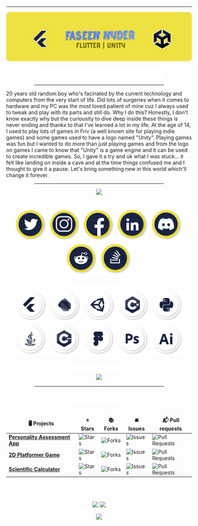 <div class = "header">
	<hr>
	<img src = "https://github.com/faseehhyder/faseehhyder/blob/main/Images/Banner.png"/>
</div>

<div class = "heading_detail" align = "center">
	<br>
	<img src = "https://github.com/faseehhyder/faseehhyder/blob/main/Images/DETAIL.png" width = "70%">
	<br>
	<hr width="70%">
</div>
<div>
<p> 20 years old random boy who's facinated by the current technology and computers from the very start of life. 
	Did lots of surgeries when it comes to hardware and my PC was the most loved patient of mine cuz I always used to tweak and play with its parts and still do.
	Why I do this? Honestly, I don't know exactly why but the curiousity to dive deep inside these things is never ending and thankx to that I've learned a lot in
	my life. At the age of 14, I used to play lots of games in Friv (a well known site for playing indie games) and some games used to have a logo named "Unity".
	Playing games was fun but I wanted to do more than just playing games and from the logo on games I came to know that "Unity" is a game engine and it can be 
	used to create incredible games. So, I gave it a try and uk what I was stuck... it felt like landing on inside a cave and at the time things confused me and I
	thought to give it a pause.
	Let's bring something new in this world which'll change it forever.
</p>
</div>
<div align ="center">
	<hr width="70%">
<img src="https://komarev.com/ghpvc/?username=faseehhyder&color=192342"/>
</div>
<div align = "center">
<br>
<img src = "https://github.com/faseehhyder/faseehhyder/blob/main/Images/PLACES%20YOU%20CAN%20FIND%20ME%20IN.png" width = "40%"/>
</div>
  <div align="center">
      <img src="https://github.com/faseehhyder/faseehhyder/blob/main/Icons/Twitter.png">
      <img src="https://github.com/faseehhyder/faseehhyder/blob/main/Icons/Instagram.png">
      <img src="https://github.com/faseehhyder/faseehhyder/blob/main/Icons/Facebook.png">
      <img src="https://github.com/faseehhyder/faseehhyder/blob/main/Icons/LinkedIn.png">
      <img src="https://github.com/faseehhyder/faseehhyder/blob/main/Icons/Discord.png">
      <img src="https://github.com/faseehhyder/faseehhyder/blob/main/Icons/Reddit.png">
      <img src="https://github.com/faseehhyder/faseehhyder/blob/main/Icons/Stackover%20Flow.png">
  </div>
  
<div class = "tools_languages" align = "center">
	<br>
	<img src = "https://github.com/faseehhyder/faseehhyder/blob/main/Images/Tool_Languages.png" width = "30%"/>
	<br>
	<img src = "https://github.com/faseehhyder/faseehhyder/blob/main/Images/Flutter.png"/>
	<img src = "https://github.com/faseehhyder/faseehhyder/blob/main/Icons/Dart.png"/>
	<img src = "https://github.com/faseehhyder/faseehhyder/blob/main/Icons/Unity.png"/>
	<img src = "https://github.com/faseehhyder/faseehhyder/blob/main/Icons/C%23.png"/>
	<img src = "https://github.com/faseehhyder/faseehhyder/blob/main/Icons/Python.png"/>
	<img src = "https://github.com/faseehhyder/faseehhyder/blob/main/Icons/Java.png"/>
	<img src = "https://github.com/faseehhyder/faseehhyder/blob/main/Icons/CPP.png"/>
	<img src = "https://github.com/faseehhyder/faseehhyder/blob/main/Icons/Figma.png"/>
	<img src = "https://github.com/faseehhyder/faseehhyder/blob/main/Icons/Photoshop.png"/>
	<img src = "https://github.com/faseehhyder/faseehhyder/blob/main/Icons/Illustrator.png"/>
	</div>
	<div class = "music" align = "center">	
	<br>
	<img src = "https://github.com/faseehhyder/faseehhyder/blob/main/Images/LISTENING.png" width = "150px"/>
	<br>
<img src = "https://spotify-github-profile.vercel.app/api/view?uid=hlerx6966y3z1l53bz2ixfhfw&cover_image=true&theme=natemoo-re&bar_color=fbfe39&bar_color_cover=false">
</div>
<div class="projects" align="center">	
	<hr width="70%">
	<img src = "https://github.com/faseehhyder/faseehhyder/blob/main/Images/projects.png" width = "150px"/>								<br>
	<br>
<table>
  <thead align="center">
    <tr border: none;>
      <td><b>🖥️ Projects</b></td>
      <td><b>⭐ Stars</b></td>
      <td><b>📚 Forks</b></td>
      <td><b>🛎 Issues</b></td>
      <td><b>📬 Pull requests</b></td>
    </tr>
  </thead>
  <tbody>
    <tr>
      <td><a href="https://github.com/faseehhyder/personality_tester"><b>Personality Assessment App</b></a></td>
      <td><img alt="Stars" src="https://img.shields.io/github/stars/faseehhyder/personality_tester?style=flat&labelColor=343b41"/></td>
      <td><img alt="Forks" src="https://img.shields.io/github/forks/faseehhyder/personality_tester?style=flat&labelColor=343b41"/></td>
      <td><img alt="Issues" src="https://img.shields.io/github/issues/faseehhyder/personality_tester?style=flat&labelColor=343b41"/></td>
      <td><img alt="Pull Requests" src="https://img.shields.io/github/issues-pr/faseehhyder/personality_tester?style=flat&labelColor=343b41"/></td>
    </tr>
	  <tr>
      <td><a href="https://github.com/faseehhyder/2d-platfomer-game"><b>2D Platformer Game</b></a></td>
      <td><img alt="Stars" src="https://img.shields.io/github/stars/faseehhyder/2d-platfomer-game?style=flat&labelColor=343b41"/></td>
      <td><img alt="Forks" src="https://img.shields.io/github/forks/faseehhyder/2d-platfomer-game?style=flat&labelColor=343b41"/></td>
      <td><img alt="Issues" src="https://img.shields.io/github/issues/faseehhyder/2d-platfomer-game?style=flat&labelColor=343b41"/></td>
      <td><img alt="Pull Requests" src="https://img.shields.io/github/issues-pr/faseehhyder/2d-platfomer-game?style=flat&labelColor=343b41"/></td>
    </tr>
    <tr>
      <td><a href="https://github.com/faseehhyder/scientific-calculator"><b>Scientific Calculator</b></a></td>
      <td><img alt="Stars" src="https://img.shields.io/github/stars/faseehhyder/scientific-calculator?style=flat&labelColor=343b41"/></td>
      <td><img alt="Forks" src="https://img.shields.io/github/forks/faseehhyder/scientific-calculator?style=flat&labelColor=343b41"/></td>
      <td><img alt="Issues" src="https://img.shields.io/github/issues/faseehhyder/scientific-calculator?style=flate&labelColor=343b41"/></td>
      <td><img alt="Pull Requests" src="https://img.shields.io/github/issues-pr/faseehhyder/scientific-calculator?style=flat&labelColor=343b41"/></td>
    </tr>
  </tbody>
</table>
</div>
<p align="center">
	<br>
<img src = "https://github.com/faseehhyder/faseehhyder/blob/main/Images/contribution_states.png" width = "35%"/>
	<br>
	<br>
  <img width="400px" src="https://github-readme-stats.vercel.app/api?username=faseehhyder&count_private=true&ring=0c1329&show_icons=true&hide_border=true&&bg_color=efe141&title_color=0c1329&icon_color=0c1329&text_color=0c1329" />
  <img width="400px" src="https://github-readme-streak-stats.herokuapp.com?user=faseehhyder&hide_border=true&fire=C77800&ring=0c1329&background=efe141&text_color=0c1329" />
</p>
<div align = "center">
<img src = "https://activity-graph.herokuapp.com/graph?username=faseehhyder&custom_title=My%20Activity&hide_border=true&bg_color=efe141&radius=5&line=0c1329&point=000000&color=0c1329" width = 805px/>
	</div>

